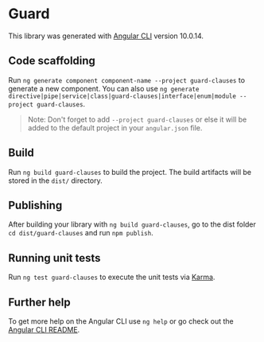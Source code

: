 # Guard

This library was generated with [Angular CLI](https://github.com/angular/angular-cli) version 10.0.14.

## Code scaffolding

Run `ng generate component component-name --project guard-clauses` to generate a new component. You can also use `ng generate directive|pipe|service|class|guard-clauses|interface|enum|module --project guard-clauses`.

> Note: Don't forget to add `--project guard-clauses` or else it will be added to the default project in your `angular.json` file.

## Build

Run `ng build guard-clauses` to build the project. The build artifacts will be stored in the `dist/` directory.

## Publishing

After building your library with `ng build guard-clauses`, go to the dist folder `cd dist/guard-clauses` and run `npm publish`.

## Running unit tests

Run `ng test guard-clauses` to execute the unit tests via [Karma](https://karma-runner.github.io).

## Further help

To get more help on the Angular CLI use `ng help` or go check out the [Angular CLI README](https://github.com/angular/angular-cli/blob/master/README.md).
